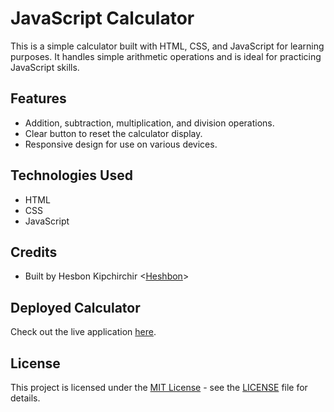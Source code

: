 # JavaScript Calculator

This is a simple calculator built with HTML, CSS, and JavaScript for learning purposes. It handles simple arithmetic operations and is ideal for practicing JavaScript skills.

## Features

- Addition, subtraction, multiplication, and division operations.
- Clear button to reset the calculator display.
- Responsive design for use on various devices.

## Technologies Used

- HTML
- CSS
- JavaScript

## Credits

- Built by Hesbon Kipchirchir <[Heshbon](https://github.com/Heshbon)>

## Deployed Calculator

Check out the live application [here](https://heshbon.github.io/JS-calculator/).

## License

This project is licensed under the [MIT License](https://opensource.org/licenses/MIT) - see the [LICENSE](LICENSE) file for details.
